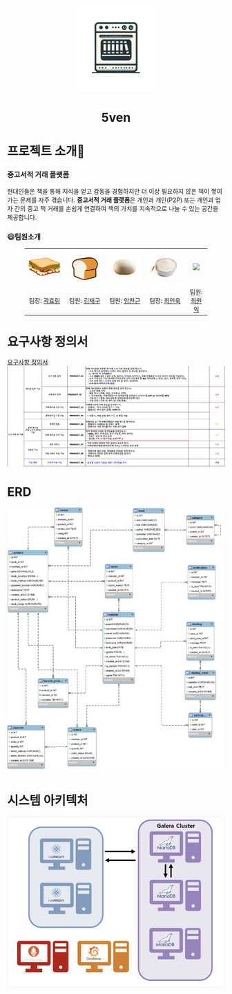 <p align="middle" >
  <img width="200px;" src="./assets/image/oven_with_books_icon_transparent_retry-removebg-preview.png"/>
</p>
<h1 align="middle">5ven</h1>

# 프로젝트 소개📝
### **중고서적 거래 플랫폼**

현대인들은 책을 통해 지식을 얻고 감동을 경험하지만 더 이상 필요하지 않은 책이 쌓여가는 문제를 자주 겪습니다. **중고서적 거래 플랫폼**은 개인과 개인(P2P) 또는 개인과 업자 간의 중고 책 거래를 손쉽게 연결하여 책의 가치를 지속적으로 나눌 수 있는 공간을 제공합니다.
### 😃팀원소개

<figure>
    <table>
      <tr>
        <td align="center"><img src="./img/샌드위치.png" width="180px"/></td>
        <td align="center"><img src="./img/식빵.png" width="180px"/></td>
        <td align="center"><img src="./img/반죽.png" width="180px"/></td>
	<td align="center"><img src="./img/밀가루.png" width="180px"/></td>
        <td align="center"><img src="./img/밀.png" width="180px"/></td>
      </tr>
      <tr>
        <td align="center">팀장: <a href="https://github.com/daydeiday">곽효림</a></td>
        <td align="center">팀원: <a href="https://github.com/wkdlrn">김재구</a></td>
        <td align="center">팀원: <a href="https://github.com/ChangeunLim" >암찬근</a></td>
        <td align="center">팀장: <a href="https://github.com/InukChoi">최인욱</a></td>
	<td align="center">팀원: <a href="https://github.com/choi-won-ik" >최원익</a></td>
      </tr>
    </table>
</figure>



# 요구사항 정의서 
[요구사항 정의서](https://github.com/beyond-sw-camp/be12-1st-5ven-bread_book/blob/kjg/assets/5%EC%A1%B0_%EC%9A%94%EA%B5%AC%EC%82%AC%ED%95%AD%20%EC%A0%95%EC%9D%98%EC%84%9C.pdf)
![image](https://raw.githubusercontent.com/beyond-sw-camp/be12-1st-5ven-bread_book/refs/heads/kjg/assets/image/%EC%9A%94%EA%B5%AC%EC%82%AC%ED%95%AD%20%EC%A0%95%EC%9D%98%EC%84%9C.png)

# ERD
![image](https://github.com/beyond-sw-camp/be12-1st-5ven-bread_book/blob/kjg/assets/image/5ven%20ERD.png?raw=true)

# 시스템 아키텍처
![image](https://github.com/beyond-sw-camp/be12-1st-5ven-bread_book/blob/kjg/assets/image/sa.png?raw=true)